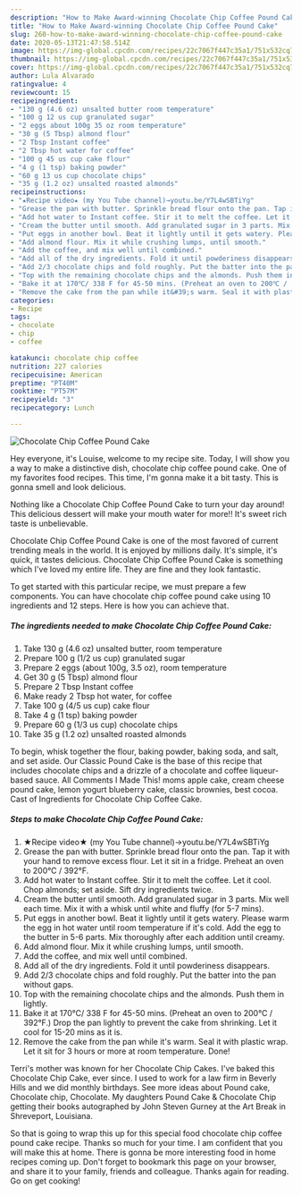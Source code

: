 ```yaml
---
description: "How to Make Award-winning Chocolate Chip Coffee Pound Cake"
title: "How to Make Award-winning Chocolate Chip Coffee Pound Cake"
slug: 260-how-to-make-award-winning-chocolate-chip-coffee-pound-cake
date: 2020-05-13T21:47:58.514Z
image: https://img-global.cpcdn.com/recipes/22c7067f447c35a1/751x532cq70/chocolate-chip-coffee-pound-cake-recipe-main-photo.jpg
thumbnail: https://img-global.cpcdn.com/recipes/22c7067f447c35a1/751x532cq70/chocolate-chip-coffee-pound-cake-recipe-main-photo.jpg
cover: https://img-global.cpcdn.com/recipes/22c7067f447c35a1/751x532cq70/chocolate-chip-coffee-pound-cake-recipe-main-photo.jpg
author: Lula Alvarado
ratingvalue: 4
reviewcount: 15
recipeingredient:
- "130 g (4.6 oz) unsalted butter room temperature"
- "100 g 12 us cup granulated sugar"
- "2 eggs about 100g 35 oz room temperature"
- "30 g (5 Tbsp) almond flour"
- "2 Tbsp Instant coffee"
- "2 Tbsp hot water for coffee"
- "100 g 45 us cup cake flour"
- "4 g (1 tsp) baking powder"
- "60 g 13 us cup chocolate chips"
- "35 g (1.2 oz) unsalted roasted almonds"
recipeinstructions:
- "★Recipe video★ (my You Tube channel)→youtu.be/Y7L4wSBTiYg"
- "Grease the pan with butter. Sprinkle bread flour onto the pan. Tap it with your hand to remove excess flour. Let it sit in a fridge. Preheat an oven to 200℃ / 392°F."
- "Add hot water to Instant coffee. Stir it to melt the coffee. Let it cool. Chop almonds; set aside. Sift dry ingredients twice."
- "Cream the butter until smooth. Add granulated sugar in 3 parts. Mix well each time. Mix it with a whisk until white and fluffy (for 5-7 mins)."
- "Put eggs in another bowl. Beat it lightly until it gets watery. Please warm the egg in hot water until room temperature if it&#39;s cold. Add the egg to the butter in 5-6 parts. Mix thoroughly after each addition until creamy."
- "Add almond flour. Mix it while crushing lumps, until smooth."
- "Add the coffee, and mix well until combined."
- "Add all of the dry ingredients. Fold it until powderiness disappears."
- "Add 2/3 chocolate chips and fold roughly. Put the batter into the pan without gaps."
- "Top with the remaining chocolate chips and the almonds. Push them in lightly."
- "Bake it at 170℃/ 338 F for 45-50 mins. (Preheat an oven to 200℃ / 392°F.) Drop the pan lightly to prevent the cake from shrinking. Let it cool for 15-20 mins as it is."
- "Remove the cake from the pan while it&#39;s warm. Seal it with plastic wrap. Let it sit for 3 hours or more at room temperature. Done!"
categories:
- Recipe
tags:
- chocolate
- chip
- coffee

katakunci: chocolate chip coffee 
nutrition: 227 calories
recipecuisine: American
preptime: "PT40M"
cooktime: "PT57M"
recipeyield: "3"
recipecategory: Lunch

---
```



![Chocolate Chip Coffee Pound Cake](https://img-global.cpcdn.com/recipes/22c7067f447c35a1/751x532cq70/chocolate-chip-coffee-pound-cake-recipe-main-photo.jpg)

Hey everyone, it's Louise, welcome to my recipe site. Today, I will show you a way to make a distinctive dish, chocolate chip coffee pound cake. One of my favorites food recipes. This time, I'm gonna make it a bit tasty. This is gonna smell and look delicious.

Nothing like a Chocolate Chip Coffee Pound Cake to turn your day around! This delicious dessert will make your mouth water for more!! It&#39;s sweet rich taste is unbelievable.

Chocolate Chip Coffee Pound Cake is one of the most favored of current trending meals in the world. It is enjoyed by millions daily. It's simple, it's quick, it tastes delicious. Chocolate Chip Coffee Pound Cake is something which I've loved my entire life. They are fine and they look fantastic.


To get started with this particular recipe, we must prepare a few components. You can have chocolate chip coffee pound cake using 10 ingredients and 12 steps. Here is how you can achieve that.

<!--inarticleads1-->

##### The ingredients needed to make Chocolate Chip Coffee Pound Cake:

1. Take 130 g (4.6 oz) unsalted butter, room temperature
1. Prepare 100 g (1/2 us cup) granulated sugar
1. Prepare 2 eggs (about 100g, 3.5 oz), room temperature
1. Get 30 g (5 Tbsp) almond flour
1. Prepare 2 Tbsp Instant coffee
1. Make ready 2 Tbsp hot water, for coffee
1. Take 100 g (4/5 us cup) cake flour
1. Take 4 g (1 tsp) baking powder
1. Prepare 60 g (1/3 us cup) chocolate chips
1. Take 35 g (1.2 oz) unsalted roasted almonds


To begin, whisk together the flour, baking powder, baking soda, and salt, and set aside. Our Classic Pound Cake is the base of this recipe that includes chocolate chips and a drizzle of a chocolate and coffee liqueur-based sauce. All Comments I Made This! moms apple cake, cream cheese pound cake, lemon yogurt blueberry cake, classic brownies, best cocoa. Cast of Ingredients for Chocolate Chip Coffee Cake. 

<!--inarticleads2-->

##### Steps to make Chocolate Chip Coffee Pound Cake:

1. ★Recipe video★ (my You Tube channel)→youtu.be/Y7L4wSBTiYg
1. Grease the pan with butter. Sprinkle bread flour onto the pan. Tap it with your hand to remove excess flour. Let it sit in a fridge. Preheat an oven to 200℃ / 392°F.
1. Add hot water to Instant coffee. Stir it to melt the coffee. Let it cool. Chop almonds; set aside. Sift dry ingredients twice.
1. Cream the butter until smooth. Add granulated sugar in 3 parts. Mix well each time. Mix it with a whisk until white and fluffy (for 5-7 mins).
1. Put eggs in another bowl. Beat it lightly until it gets watery. Please warm the egg in hot water until room temperature if it&#39;s cold. Add the egg to the butter in 5-6 parts. Mix thoroughly after each addition until creamy.
1. Add almond flour. Mix it while crushing lumps, until smooth.
1. Add the coffee, and mix well until combined.
1. Add all of the dry ingredients. Fold it until powderiness disappears.
1. Add 2/3 chocolate chips and fold roughly. Put the batter into the pan without gaps.
1. Top with the remaining chocolate chips and the almonds. Push them in lightly.
1. Bake it at 170℃/ 338 F for 45-50 mins. (Preheat an oven to 200℃ / 392°F.) Drop the pan lightly to prevent the cake from shrinking. Let it cool for 15-20 mins as it is.
1. Remove the cake from the pan while it&#39;s warm. Seal it with plastic wrap. Let it sit for 3 hours or more at room temperature. Done!


Terri&#39;s mother was known for her Chocolate Chip Cakes. I&#39;ve baked this Chocolate Chip Cake, ever since. I used to work for a law firm in Beverly Hills and we did monthly birthdays. See more ideas about Pound cake, Chocolate chip, Chocolate. My daughters Pound Cake &amp; Chocolate Chip getting their books autographed by John Steven Gurney at the Art Break in Shreveport, Louisiana. 

So that is going to wrap this up for this special food chocolate chip coffee pound cake recipe. Thanks so much for your time. I am confident that you will make this at home. There is gonna be more interesting food in home recipes coming up. Don't forget to bookmark this page on your browser, and share it to your family, friends and colleague. Thanks again for reading. Go on get cooking!
